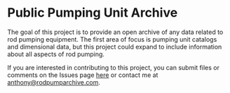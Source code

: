 # Public Pumping Unit Archive
The goal of this project is to provide an open archive of any data related to rod pumping equipment. The first area of focus is pumping unit catalogs and dimensional data, but this project could expand to include information about all aspects of rod pumping.

If you are interested in contributing to this project, you can submit files or comments on the Issues page [here](https://github.com/tonytx05/public_rod_pump_archive/issues) or contact me at [anthony@rodpumparchive.com](mailto:anthony@rodpumparchive.com).
